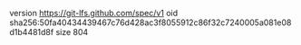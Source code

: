 version https://git-lfs.github.com/spec/v1
oid sha256:50fa40434439467c76d428ac3f8055912c86f32c7240005a081e08d1b4481d8f
size 804
